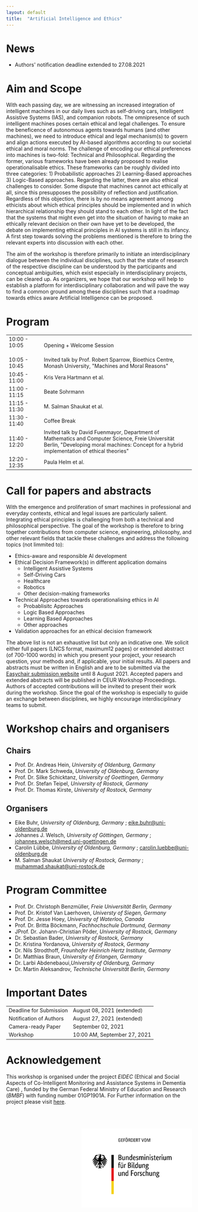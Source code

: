```yaml
---
layout: default
title:  "Artificial Intelligence and Ethics"
---
```


# News
- Authors' notification deadline extended to 27.08.2021

# Aim and Scope

With each passing day, we are witnessing an increased integration of intelligent machines in our daily lives such as self-driving cars, Intelligent Assistive Systems (IAS), and companion robots. The omnipresence of such intelligent machines poses certain ethical and legal challenges. To ensure the beneficence of autonomous agents towards humans (and other machines), we need to introduce ethical and legal mechanism(s) to govern and align actions executed by AI-based algorithms according to our societal ethical and moral norms. The challenge of encoding our ethical preferences into machines is two-fold: Technical and Philosophical. Regarding the former, various frameworks have been already proposed to realise operationalisable ethics. These frameworks can be roughly divided into three categories: 1) Probabilistic approaches 2) Learning-Based approaches 3) Logic-Based approaches. Regarding the latter, there are also ethical challenges to consider. Some dispute that machines cannot act ethically at all, since this presupposes the possibility of reflection and justification. Regardless of this objection, there is by no means agreement among ethicists about which ethical principles should be implemented and in which hierarchical relationship they should stand to each other. In light of the fact that the systems that might even get into the situation of having to make an ethically relevant decision on their own have yet to be developed, the debate on implementing ethical principles in AI systems is still in its infancy. A first step towards solving the problems mentioned is therefore to bring the relevant experts into discussion with each other.

The aim of the workshop is therefore primarily to initiate an interdisciplinary dialogue between the individual disciplines, such that the state of research of the respective discipline can be understood by the participants and conceptual ambiguities, which exist especially in interdisciplinary projects, can be cleared up. As organizers, we hope that our workshop will help to establish a platform for interdisciplinary collaboration and will pave the way to find a common ground among these disciplines such that a roadmap towards ethics aware Artificial Intelligence can be proposed.


# Program
<a name="Program"></a>



<table style="width:100%">
  
  <tr>
    <td>10:00 - 10:05 &nbsp;&nbsp;&nbsp;&nbsp;&nbsp;&nbsp;&nbsp;&nbsp;&nbsp;&nbsp;&nbsp;&nbsp;&nbsp;&nbsp;&nbsp;</td>
    <td>Opening + Welcome Session</td>
  </tr>
  <tr>
    <td>10:05 - 10:45</td>
    <td>Invited talk by Prof. Robert Sparrow, Bioethics  Centre, Monash University, "Machines and Moral Reasons"</td>
  </tr>
  <tr>
    <td>10:45 - 11:00</td>
    <td>Kris Vera Hartmann et al. </td>
  </tr>
  <tr>
    <td>11:00 - 11:15</td>
    <td>Beate Sohrmann</td>
  </tr>
  <tr>
    <td>11:15 - 11:30</td>
    <td>M. Salman Shaukat et al.</td>
  </tr>
<tr>
    <td>11:30 - 11:40</td>
    <td>Coffee Break</td>
  </tr>
<tr>
    <td>11:40 - 12:20</td>
    <td>Invited talk by David Fuenmayor, Department of Mathematics and Computer Science, Freie Universität Berlin, "Developing moral machines: Concept for a hybrid implementation of ethical theories"</td>
  </tr>
<tr>
    <td>12:20 - 12:35</td>
    <td>Paula Helm et al.</td>
  </tr>
</table>

# Call for papers and abstracts

With the emergence and proliferation of smart machines in professional and everyday contexts, ethical and legal issues are particularly salient. Integrating ethical principles is challenging from both a technical and philosophical perspective. The goal of the workshop is therefore to bring together contributions from computer science, engineering, philosophy, and other relevant fields that tackle these challenges and address the following topics (not limmited to):

- Ethics-aware and responsible AI development
- Ethical Decision Framework(s) in different application domains
	- Intelligent Assistive Systems
	- Self-Driving Cars
	- Healthcare
	- Robotics
	- Other decision-making frameworks
- Technical Approaches towards operationalising ethics in AI
	- Probablisitc Approaches
	- Logic Based Approaches
	- Learning Based Approaches
	- Other approaches
- Validation approaches for an ethical decision framework

The above list is not an exhaustive list but only an indicative one. We solicit either full papers (LNCS format, maximum12 pages) or extended abstract (of 700-1000 words) in which you present your project, your research question, your methods and, if applicable, your initial results. All papers and abstracts must be written in English and are to be submitted via the [Easychair submission website](https://www.easychair.org/my/conference?conf=aithics2021) until 8 August 2021. Accepted papers and extended abstracts will be published in CEUR Workshop Proceedings. Authors of accepted contributions will be invited to present their work during the workshop. Since the goal of the workshop is especially to guide an exchange between disciplines, we highly encourage interdisciplinary teams to submit.

 

# Workshop chairs and organisers
## Chairs

- Prof. Dr. Andreas Hein, *University of Oldenburg, Germany*
- Prof. Dr. Mark Schweda, *University of Oldenburg, Germany*
- Prof. Dr. Silke Schicktanz, *University of Goettingen, Germany*
- Prof. Dr. Stefan Teipel, *University of Rostock, Germany*
- Prof. Dr. Thomas Kirste, *University of Rostock, Germany*

## Organisers
- Eike Buhr, *University of Oldenburg, Germany*  ; [eike.buhr@uni-oldenburg.de](mailto:eike.buhr@uni-oldenburg.de)
- Johannes J. Welsch, *University of Göttingen, Germany*  ; [johannes.welsch@med.uni-goettingen.de](mailto:johannes.welsch@med.uni-goettingen.de)
- Carolin Lübbe, *University of Oldenburg, Germany* ; [carolin.luebbe@uni-oldenburg.de](mailto:carolin.luebbe@uni-oldenburg.de)
- M. Salman Shaukat *University of Rostock, Germany* ; [muhammad.shaukat@uni-rostock.de](mailto:muhammad.shaukat@uni-rostock.de)

# Program Committee
- Prof. Dr. Christoph Benzmüller, *Freie Universität Berlin, Germany*
- Prof. Dr. Kristof Van Laerhoven, *Universty of Siegen, Germany*
- Prof. Dr. Jesse Hoey, *University of Waterloo, Canada*
- Prof. Dr. Britta Böckmann, *Fachhochschule Dortmund, Germany*
- JProf. Dr. Johann-Christian Põder, *University of Rostock, Germany*
- Dr. Sebastian Bader, *University of Rostock, Germany*
- Dr. Kristina Yordanova, *University of Rostock, Germany*
- Dr. Nils Strodthoff, *Fraunhofer Heinrich Hertz Institute, Germany*
- Dr. Matthias Braun, *University of Erlangen, Germany*
- Dr. Larbi Abdenebaoui,*University of Oldenburg, Germany*
- Dr. Martin Aleksandrov, *Technische Universität Berlin, Germany*

<h1>Important Dates</h1>

<table style="width:100%">
  
  <tr>
    <td>Deadline for Submission</td>
    <td>August 08, 2021 (extended)</td>
  </tr>
  <tr>
    <td>Notification of Authors</td>
    <td>August 27, 2021 (extended)</td>
  </tr>
  <tr>
    <td>Camera-ready Paper</td>
    <td>September 02, 2021</td>
  </tr>
  <tr>
    <td>Workshop</td>
    <td>10:00 AM, September 27, 2021</td>
  </tr>
</table>

# Acknowledgement
This workshop is organised under the project *EIDEC* (Ethical and Social Aspects of Co-Intelligent Monitoring and Assistance Systems in Dementia Care) , funded by the German Federal Ministry of Education and Research (*BMBF*) with funding number 01GP1901A. For Further information on the project please visit [here](http://demenz-assistenz.de/HOME/).
<br/>
<br/>
<br/>
<br/>

<img style= "float: right" src="BMBF_gef”rdert vom_deutsch.jpg" alt="BMBF" width="300"/>


